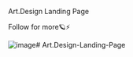 Art.Design Landing Page

Follow for more🪐⚡️

![image](https://github.com/bunyodzaripov/Art.Design-Landing-Page/assets/111201762/1f2ad1d0-a938-4fe4-a8b4-339b4fdfac67)# Art.Design-Landing-Page
